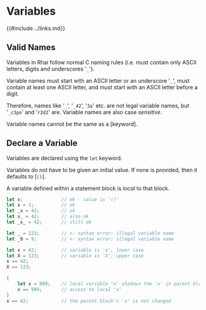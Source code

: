 Variables
=========

{{#include ../links.md}}

Valid Names
-----------

Variables in Rhai follow normal C naming rules (i.e. must contain only ASCII letters, digits and underscores '`_`').

Variable names must start with an ASCII letter or an underscore '`_`', must contain at least one ASCII letter,
and must start with an ASCII letter before a digit.

Therefore, names like '`_`', '`_42`', '`3a`' etc. are not legal variable names, but '`_c3po`' and '`r2d2`' are.
Variable names are also case _sensitive_.

Variable names cannot be the same as a [keyword].


Declare a Variable
------------------

Variables are declared using the `let` keyword.

Variables do not have to be given an initial value.
If none is provided, then it defaults to [`()`].

A variable defined within a statement block is _local_ to that block.

```rust
let x;              // ok - value is '()'
let x = 3;          // ok
let _x = 42;        // ok
let x_ = 42;        // also ok
let _x_ = 42;       // still ok

let _ = 123;        // <- syntax error: illegal variable name
let _9 = 9;         // <- syntax error: illegal variable name

let x = 42;         // variable is 'x', lower case
let X = 123;        // variable is 'X', upper case
x == 42;
X == 123;

{
    let x = 999;    // local variable 'x' shadows the 'x' in parent block
    x == 999;       // access to local 'x'
}
x == 42;            // the parent block's 'x' is not changed
```
